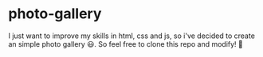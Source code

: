 # photo-gallery
I just want to improve my skills in html, css and js, so i've decided to create an simple photo gallery :smiley:. So feel free to clone this repo and modify! :rocket:
